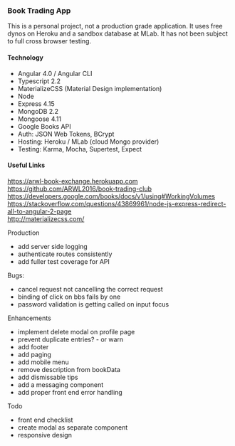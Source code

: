 ### Book Trading App
  

This is a personal project, not a production grade application. It uses free dynos on Heroku and a sandbox database at MLab. It has not been subject to full cross browser testing. 

#### Technology 
- Angular 4.0 / Angular CLI
- Typescript 2.2 
- MaterializeCSS (Material Design implementation)
- Node
- Express 4.15
- MongoDB 2.2 
- Mongoose 4.11 
- Google Books API
- Auth: JSON Web Tokens, BCrypt
- Hosting: Heroku / MLab (cloud Mongo provider)
- Testing: Karma, Mocha, Supertest, Expect

#### Useful Links
https://arwl-book-exchange.herokuapp.com 
https://github.com/ARWL2016/book-trading-club 
https://developers.google.com/books/docs/v1/using#WorkingVolumes  
https://stackoverflow.com/questions/43869961/node-js-express-redirect-all-to-angular-2-page  
http://materializecss.com/ 

Production
- add server side logging
- authenticate routes consistently
- add fuller test coverage for API

Bugs: 
- cancel request not cancelling the correct request
- binding of click on bbs fails by one
- password validation is getting called on input focus

Enhancements
- implement delete modal on profile page
- prevent duplicate entries? - or warn
- add footer
- add paging
- add mobile menu
- remove description from bookData
- add dismissable tips
- add a messaging component
- add proper front end error handling

Todo 
- front end checklist
- create modal as separate component
- responsive design











